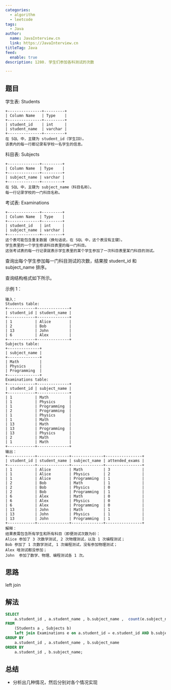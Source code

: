```yaml
---
categories:
  - algorithm
  - leetcode
tags:
  - Java
author: 
  name: JavaInterview.cn
  link: https://JavaInterview.cn
titleTag: Java
feed:
  enable: true
description: 1280. 学生们参加各科测试的次数

---
```


## 题目

学生表: Students

    +---------------+---------+
    | Column Name   | Type    |
    +---------------+---------+
    | student_id    | int     |
    | student_name  | varchar |
    +---------------+---------+
    在 SQL 中，主键为 student_id（学生ID）。
    该表内的每一行都记录有学校一名学生的信息。


科目表: Subjects

    +--------------+---------+
    | Column Name  | Type    |
    +--------------+---------+
    | subject_name | varchar |
    +--------------+---------+
    在 SQL 中，主键为 subject_name（科目名称）。
    每一行记录学校的一门科目名称。
    

考试表: Examinations
    
    +--------------+---------+
    | Column Name  | Type    |
    +--------------+---------+
    | student_id   | int     |
    | subject_name | varchar |
    +--------------+---------+
    这个表可能包含重复数据（换句话说，在 SQL 中，这个表没有主键）。
    学生表里的一个学生修读科目表里的每一门科目。
    这张考试表的每一行记录就表示学生表里的某个学生参加了一次科目表里某门科目的测试。


查询出每个学生参加每一门科目测试的次数，结果按 student_id 和 subject_name 排序。

查询结构格式如下所示。



示例 1：

    输入：
    Students table:
    +------------+--------------+
    | student_id | student_name |
    +------------+--------------+
    | 1          | Alice        |
    | 2          | Bob          |
    | 13         | John         |
    | 6          | Alex         |
    +------------+--------------+
    Subjects table:
    +--------------+
    | subject_name |
    +--------------+
    | Math         |
    | Physics      |
    | Programming  |
    +--------------+
    Examinations table:
    +------------+--------------+
    | student_id | subject_name |
    +------------+--------------+
    | 1          | Math         |
    | 1          | Physics      |
    | 1          | Programming  |
    | 2          | Programming  |
    | 1          | Physics      |
    | 1          | Math         |
    | 13         | Math         |
    | 13         | Programming  |
    | 13         | Physics      |
    | 2          | Math         |
    | 1          | Math         |
    +------------+--------------+
    输出：
    +------------+--------------+--------------+----------------+
    | student_id | student_name | subject_name | attended_exams |
    +------------+--------------+--------------+----------------+
    | 1          | Alice        | Math         | 3              |
    | 1          | Alice        | Physics      | 2              |
    | 1          | Alice        | Programming  | 1              |
    | 2          | Bob          | Math         | 1              |
    | 2          | Bob          | Physics      | 0              |
    | 2          | Bob          | Programming  | 1              |
    | 6          | Alex         | Math         | 0              |
    | 6          | Alex         | Physics      | 0              |
    | 6          | Alex         | Programming  | 0              |
    | 13         | John         | Math         | 1              |
    | 13         | John         | Physics      | 1              |
    | 13         | John         | Programming  | 1              |
    +------------+--------------+--------------+----------------+
    解释：
    结果表需包含所有学生和所有科目（即便测试次数为0）：
    Alice 参加了 3 次数学测试, 2 次物理测试，以及 1 次编程测试；
    Bob 参加了 1 次数学测试, 1 次编程测试，没有参加物理测试；
    Alex 啥测试都没参加；
    John  参加了数学、物理、编程测试各 1 次。

## 思路

left join

## 解法
```sql
SELECT
    a.student_id , a.student_name , b.subject_name ,  count(e.subject_name) as attended_exams
FROM
    (Students a , Subjects b)
    left join Examinations e on a.student_id = e.student_id AND b.subject_name = e.subject_name
GROUP BY 
    a.student_id , a.student_name , b.subject_name
ORDER BY
    a.student_id , b.subject_name;

```

## 总结

- 分析出几种情况，然后分别对各个情况实现 
